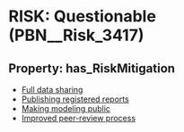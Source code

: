 # RISK: __Questionable__ (PBN__Risk_3417)

## Property: has_RiskMitigation

* [Full data sharing](PBN__Mitigation_2337)
* [Publishing registered reports](PBN__Mitigation_2338)
* [Making modeling public](PBN__Mitigation_2339)
* [Improved peer-review process](PBN__Mitigation_2340)


